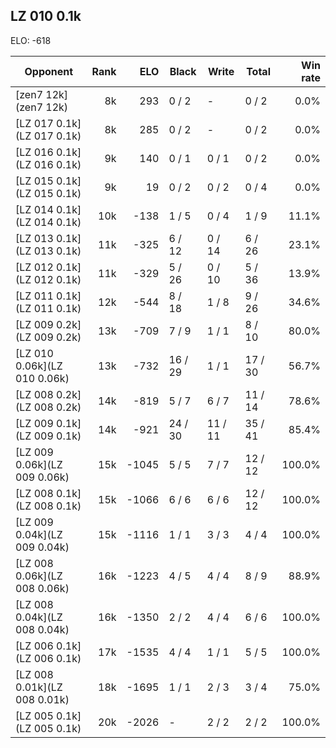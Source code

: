 ## LZ 010 0.1k ##

ELO: -618

Opponent | Rank | ELO | Black | Write | Total | Win rate
---------|-----:|----:|-------|-------|-------|-------:
[zen7 12k](zen7 12k) | 8k | 293 | 0 / 2 | - | 0 / 2 | 0.0%
[LZ 017 0.1k](LZ 017 0.1k) | 8k | 285 | 0 / 2 | - | 0 / 2 | 0.0%
[LZ 016 0.1k](LZ 016 0.1k) | 9k | 140 | 0 / 1 | 0 / 1 | 0 / 2 | 0.0%
[LZ 015 0.1k](LZ 015 0.1k) | 9k | 19 | 0 / 2 | 0 / 2 | 0 / 4 | 0.0%
[LZ 014 0.1k](LZ 014 0.1k) | 10k | -138 | 1 / 5 | 0 / 4 | 1 / 9 | 11.1%
[LZ 013 0.1k](LZ 013 0.1k) | 11k | -325 | 6 / 12 | 0 / 14 | 6 / 26 | 23.1%
[LZ 012 0.1k](LZ 012 0.1k) | 11k | -329 | 5 / 26 | 0 / 10 | 5 / 36 | 13.9%
[LZ 011 0.1k](LZ 011 0.1k) | 12k | -544 | 8 / 18 | 1 / 8 | 9 / 26 | 34.6%
[LZ 009 0.2k](LZ 009 0.2k) | 13k | -709 | 7 / 9 | 1 / 1 | 8 / 10 | 80.0%
[LZ 010 0.06k](LZ 010 0.06k) | 13k | -732 | 16 / 29 | 1 / 1 | 17 / 30 | 56.7%
[LZ 008 0.2k](LZ 008 0.2k) | 14k | -819 | 5 / 7 | 6 / 7 | 11 / 14 | 78.6%
[LZ 009 0.1k](LZ 009 0.1k) | 14k | -921 | 24 / 30 | 11 / 11 | 35 / 41 | 85.4%
[LZ 009 0.06k](LZ 009 0.06k) | 15k | -1045 | 5 / 5 | 7 / 7 | 12 / 12 | 100.0%
[LZ 008 0.1k](LZ 008 0.1k) | 15k | -1066 | 6 / 6 | 6 / 6 | 12 / 12 | 100.0%
[LZ 009 0.04k](LZ 009 0.04k) | 15k | -1116 | 1 / 1 | 3 / 3 | 4 / 4 | 100.0%
[LZ 008 0.06k](LZ 008 0.06k) | 16k | -1223 | 4 / 5 | 4 / 4 | 8 / 9 | 88.9%
[LZ 008 0.04k](LZ 008 0.04k) | 16k | -1350 | 2 / 2 | 4 / 4 | 6 / 6 | 100.0%
[LZ 006 0.1k](LZ 006 0.1k) | 17k | -1535 | 4 / 4 | 1 / 1 | 5 / 5 | 100.0%
[LZ 008 0.01k](LZ 008 0.01k) | 18k | -1695 | 1 / 1 | 2 / 3 | 3 / 4 | 75.0%
[LZ 005 0.1k](LZ 005 0.1k) | 20k | -2026 | - | 2 / 2 | 2 / 2 | 100.0%
